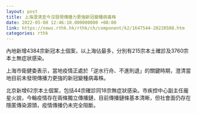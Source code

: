```yaml
---
layout: post
title: 上海澄清至今沒發現傳播力更強新冠變種病毒株
date: 2022-05-08 12:46:10.000000000 +08:00
link: https://news.rthk.hk/rthk/ch/component/k2/1647544-20220508.htm
categories: rthk
---
```


內地新增4384宗新冠本土個案，以上海佔最多，分別有215宗本土確診及3760宗本土無症狀感染。

上海市衛健委表示，當地疫情正處於「逆水行舟、不進則退」的關鍵時期，澄清當地目前未發現傳播力更強的新冠變種病毒株。

北京新增62宗本土個案，包括44宗確診同18宗無症狀感染。市疾控中心副主任龐星火說，今輪疫情存在兩條獨立傳播鏈，目前傳播鏈條基本清晰，但社會面仍存在隱匿傳染源頭，疫情傳播仍未完全阻斷。
